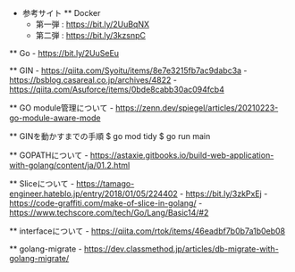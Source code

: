 * 参考サイト
** Docker
    - 第一弾 : https://bit.ly/2UuBqNX	
    - 第二弾 : https://bit.ly/3kzsnpC

** Go
    - https://bit.ly/2UuSeEu	

** GIN
    - https://qiita.com/Syoitu/items/8e7e3215fb7ac9dabc3a
    - https://bsblog.casareal.co.jp/archives/4822
    - https://qiita.com/Asuforce/items/0bde8cabb30ac094fcb4

** GO module管理について
    - https://zenn.dev/spiegel/articles/20210223-go-module-aware-mode

** GINを動かすまでの手順
$ go mod tidy
$ go run main

** GOPATHについて
    - https://astaxie.gitbooks.io/build-web-application-with-golang/content/ja/01.2.html

** Sliceについて
    - https://tamago-engineer.hateblo.jp/entry/2018/01/05/224402
    - https://bit.ly/3zkPxEj
    - https://code-graffiti.com/make-of-slice-in-golang/
    - https://www.techscore.com/tech/Go/Lang/Basic14/#2

** interfaceについて
    - https://qiita.com/rtok/items/46eadbf7b0b7a1b0eb08

** golang-migrate
    - https://dev.classmethod.jp/articles/db-migrate-with-golang-migrate/
